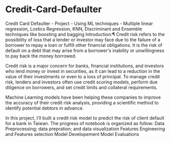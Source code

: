 # Credit-Card-Defaulter
Credit Card Defaulter - Project - Using ML techniques - Multiple linear regression, Lostics Regression, KNN, Discriminant and Ensemble techniques like boosting and bagging
Introduction:¶
Credit risk refers to the possibility of loss that a lender or investor may face due to the failure of a borrower to repay a loan or fulfill other financial obligations. It is the risk of default on a debt that may arise from a borrower's inability or unwillingness to pay back the money borrowed.

Credit risk is a major concern for banks, financial institutions, and investors who lend money or invest in securities, as it can lead to a reduction in the value of their investments or even to a loss of principal. To manage credit risk, lenders and investors often use credit scoring models, perform due diligence on borrowers, and set credit limits and collateral requirements.

Machine Learning models have been helping these companies to improve the accuracy of their credit risk analysis, providing a scientific method to identify potential debtors in advance.

In this project, I'll built a credit risk model to predict the risk of client default for a bank in Taiwan.
The progress of notebook is organized as follow:
Data Preprocessing; data prepration; and data visualization
Features Engineering and Features selection
Model Developement
Model Evaluations
